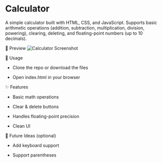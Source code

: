# Calculator

A simple calculator built with HTML, CSS, and JavaScript. Supports basic arithmetic operations (addition, subtraction, multiplication, division, powering), clearing, deleting, and floating-point numbers (up to 10 decimals).

📸 Preview
![Calculator Screenshot](./calculator.png)

🚀 Usage

- Clone the repo or download the files

- Open index.html in your browser

✨ Features

- Basic math operations

- Clear & delete buttons

- Handles floating-point precision 

- Clean UI

🔮 Future Ideas (optional)

- Add keyboard support

- Support parentheses 

